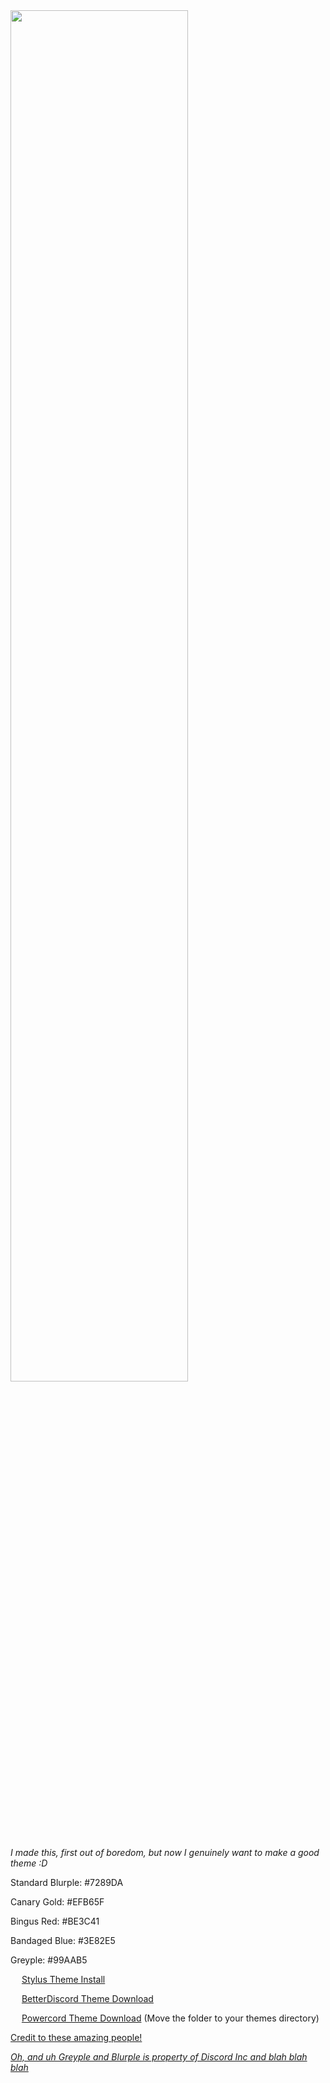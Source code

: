 <a href="https://github.com/kckarnige/kckarnige.github.io/tree/master/femboi_owo/improved-dc-ui">
<img src="https://kckarnige.github.io/femboi_owo/improved-dc-ui/banner.png" height="75%" width="75%">
</a>

*I made this, first out of boredom, but now I genuinely want to make a good theme :D*

Standard Blurple: #7289DA

Canary Gold: #EFB65F

Bingus Red: #BE3C41

Bandaged Blue: #3E82E5

Greyple: #99AAB5


<img src="https://kckarnige.github.io/res/stylus_icon.svg" height="14px" width="14px"> [Stylus Theme Install](https://raw.githubusercontent.com/kckarnige/kckarnige.github.io/master/femboi_owo/improved-dc-ui/index.user.css)

<img src="https://kckarnige.github.io/res/bd_icon.svg" height="14px" width="14px"> [BetterDiscord Theme Download](https://betterdiscord.net/ghdl/?url=https://raw.githubusercontent.com/kckarnige/kckarnige.github.io/master/femboi_owo/improved-dc-ui/improvedui.theme.css)

<img src="https://kckarnige.github.io/res/powercord.svg" height="14px" width="14px"> [Powercord Theme Download](https://downgit.github.io/#/home?url=https://github.com/kckarnige/kckarnige.github.io/tree/master/femboi_owo/improved-dc-ui/pc-improved-dc-ui) (Move the folder to your themes directory)

[Credit to these amazing people!](https://github.com/kckarnige/kckarnige.github.io/blob/master/femboi_owo/improved-dc-ui/CREDITS.md)

*[Oh, and uh Greyple and Blurple is property of Discord Inc and blah blah blah](https://discord.com/branding)*
